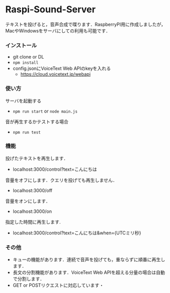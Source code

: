 
# Raspi-Sound-Server

テキストを投げると，音声合成で喋ります．RaspberryPI用に作成しましたが，MacやWindowsをサーバにしての利用も可能です．


### インストール

- git clone or DL
- `npm install`
- config.jsonにVoiceText Web APIのkeyを入れる
  - https://cloud.voicetext.jp/webapi

### 使い方

サーバを起動する

- `npm run start` or `node main.js`


音が再生するかテストする場合

- `npm run test`


### 機能

投げたテキストを再生します．
- localhost:3000/control?text=こんにちは

音量をオフにします．クエリを投げても再生しません．
- localhost:3000/off

音量をオンにします．
- localhost:3000/on

指定した時間に再生します.
- localhost:3000/control?text=こんにちは&when={UTCミリ秒}

### その他
- キューの機能があります．連続で音声を投げても，重ならずに順番に再生します．
- 長文の分割機能があります．VoiceText Web APIを超える分量の場合は自動で分割します．
- GET or POSTリクエストに対応しています・
